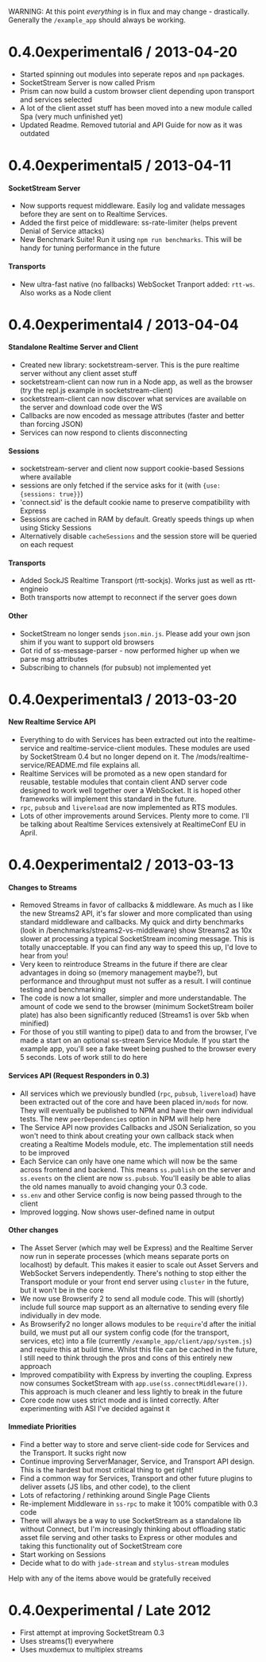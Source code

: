 WARNING: At this point *everything* is in flux and may change - drastically.
Generally the `/example_app` should always be working.

0.4.0experimental6 / 2013-04-20
===============================

* Started spinning out modules into seperate repos and `npm` packages.
* SocketStream Server is now called Prism
* Prism can now build a custom browser client depending upon transport and services selected
* A lot of the client asset stuff has been moved into a new module called Spa (very much unfinished yet)
* Updated Readme. Removed tutorial and API Guide for now as it was outdated



0.4.0experimental5 / 2013-04-11
===============================

#### SocketStream Server

* Now supports request middleware. Easily log and validate messages before they are sent on to Realtime Services.
* Added the first peice of middleware: ss-rate-limiter (helps prevent Denial of Service attacks)
* New Benchmark Suite! Run it using `npm run benchmarks`. This will be handy for tuning performance in the future


#### Transports

* New ultra-fast native (no fallbacks) WebSocket Tranport added: `rtt-ws`. Also works as a Node client



0.4.0experimental4 / 2013-04-04
===============================

#### Standalone Realtime Server and Client

* Created new library: socketstream-server. This is the pure realtime server without any client asset stuff
* socketstream-client can now run in a Node app, as well as the browser (try the repl.js example in socketstream-client)
* socketstream-client can now discover what services are available on the server and download code over the WS
* Callbacks are now encoded as message attributes (faster and better than forcing JSON)
* Services can now respond to clients disconnecting

#### Sessions

* socketstream-server and client now support cookie-based Sessions where available
* sessions are only fetched if the service asks for it (with `{use: {sessions: true}}`)
* 'connect.sid' is the default cookie name to preserve compatibility with Express
* Sessions are cached in RAM by default. Greatly speeds things up when using Sticky Sessions
* Alternatively disable `cacheSessions` and the session store will be queried on each request

#### Transports

* Added SockJS Realtime Transport (rtt-sockjs). Works just as well as rtt-engineio 
* Both transports now attempt to reconnect if the server goes down

#### Other

* SocketStream no longer sends `json.min.js`. Please add your own json shim if you want to support old browsers
* Got rid of ss-message-parser - now performed higher up when we parse msg attributes
* Subscribing to channels (for pubsub) not implemented yet



0.4.0experimental3 / 2013-03-20
===============================

#### New Realtime Service API

* Everything to do with Services has been extracted out into the realtime-service and realtime-service-client modules. These modules are used by SocketStream 0.4 but no longer depend on it. The /mods/realtime-service/README.md file explains all.
* Realtime Services will be promoted as a new open standard for reusable, testable modules that contain client AND server code designed to work well together over a WebSocket. It is hoped other frameworks will implement this standard in the future.
* `rpc`, `pubsub` and `livereload` are now implemented as RTS modules.
* Lots of other improvements around Services. Plenty more to come. I'll be talking about Realtime Services extensively at RealtimeConf EU in April.



0.4.0experimental2 / 2013-03-13
===============================

#### Changes to Streams

* Removed Streams in favor of callbacks & middleware. As much as I like the new Streams2 API, it's far slower and more complicated than using standard middleware and callbacks. My quick and dirty benchmarks (look in /benchmarks/streams2-vs-middleware) show Streams2 as 10x slower at processing a typical SocketStream incoming message. This is totally unacceptable. If you can find any way to speed this up, I'd love to hear from you!
* Very keen to reintroduce Streams in the future if there are clear advantages in doing so (memory management maybe?), but performance and throughput must not suffer as a result. I will continue testing and benchmarking
* The code is now a lot smaller, simpler and more understandable. The amount of code we send to the browser (minimum SocketStream boiler plate) has also been significantly reduced (Streams1 is over 5kb when minified)
* For those of you still wanting to pipe() data to and from the browser, I've made a start on an optional ss-stream Service Module. If you start the example app, you'll see a fake tweet being pushed to the browser every 5 seconds. Lots of work still to do here


#### Services API (Request Responders in 0.3)

* All services which we previously bundled (`rpc`, `pubsub`, `livereload`) have been extracted out of the core and have been placed in`/mods` for now. They will eventually be published to NPM and have their own individual tests. The new `peerDependencies` option in NPM will help here
* The Service API now provides Callbacks and JSON Serialization, so you won't need to think about creating your own callback stack when creating a Realtime Models module, etc. The implementation still needs to be improved
* Each Service can only have one name which will now be the same across frontend and backend. This means `ss.publish` on the server and `ss.events` on the client are now `ss.pubsub`. You'll easily be able to alias the old names manually to avoid changing your 0.3 code.
* `ss.env` and other Service config is now being passed through to the client
* Improved logging. Now shows user-defined name in output


#### Other changes

* The Asset Server (which may well be Express) and the Realtime Server now run in seperate processes (which means separate ports on localhost) by default. This makes it easier to scale out Asset Servers and WebSocket Servers independently. There's nothing to stop either the Transport module or your front end server using `cluster` in the future, but it won't be in the core
* We now use Browserify 2 to send all module code. This will (shortly) include full source map support as an alternative to sending every file individually in dev mode.
* As Browserify2 no longer allows modules to be `require`'d after the initial build, we must put all our system config code (for the transport, services, etc) into a file (currently `/example_app/client/app/system.js`) and require this at build time. Whilst this file can be cached in the future, I still need to think through the pros and cons of this entirely new approach
* Improved compatibility with Express by inverting the coupling. Express now consumes SocketStream with `app.use(ss.connectMiddleware())`. This approach is much cleaner and less lightly to break in the future
* Core code now uses strict mode and is linted correctly. After experimenting with ASI I've decided against it


#### Immediate Priorities

* Find a better way to store and serve client-side code for Services and the Transport. It sucks right now
* Continue improving ServerManager, Service, and Transport API design. This is the hardest but most critical thing to get right!
* Find a common way for Services, Transport and other future plugins to deliver assets (JS libs, and other code), to the client
* Lots of refactoring / rethinking around Single Page Clients
* Re-implement Middleware in `ss-rpc` to make it 100% compatible with 0.3 code
* There will always be a way to use SocketStream as a standalone lib without Connect, but I'm increasingly thinking about offloading static asset file serving and other tasks to Express or other modules and taking this functionality out of SocketStream core
* Start working on Sessions
* Decide what to do with `jade-stream` and `stylus-stream` modules

Help with any of the items above would be gratefully received



0.4.0experimental / Late 2012
=============================

* First attempt at improving SocketStream 0.3
* Uses streams(1) everywhere
* Uses muxdemux to multiplex streams